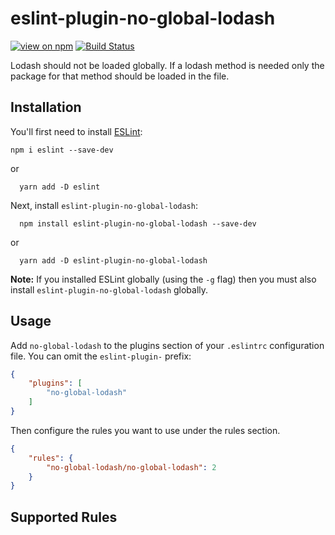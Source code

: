 # eslint-plugin-no-global-lodash

[![view on npm](http://img.shields.io/npm/v/eslint-plugin-no-global-lodash.svg?style=flat)](https://www.npmjs.com/package/eslint-plugin-no-global-lodash)
[![Build Status](https://semaphoreci.com/api/v1/adalbertoteixeira/eslint-plugin-no-global-lodash/branches/master/shields_badge.svg)](https://semaphoreci.com/adalbertoteixeira/eslint-plugin-no-global-lodash)

Lodash should not be loaded globally. If a lodash method is needed only the package for that method should be loaded in the file.

## Installation

You'll first need to install [ESLint](http://eslint.org):

```
npm i eslint --save-dev
```

or 

```
  yarn add -D eslint
```

Next, install `eslint-plugin-no-global-lodash`:

```
  npm install eslint-plugin-no-global-lodash --save-dev
```

or

```
  yarn add -D eslint-plugin-no-global-lodash
```

**Note:** If you installed ESLint globally (using the `-g` flag) then you must also install `eslint-plugin-no-global-lodash` globally.

## Usage

Add `no-global-lodash` to the plugins section of your `.eslintrc` configuration file. You can omit the `eslint-plugin-` prefix:

```json
{
    "plugins": [
        "no-global-lodash"
    ]
}
```


Then configure the rules you want to use under the rules section.

```json
{
    "rules": {
        "no-global-lodash/no-global-lodash": 2
    }
}
```

## Supported Rules
